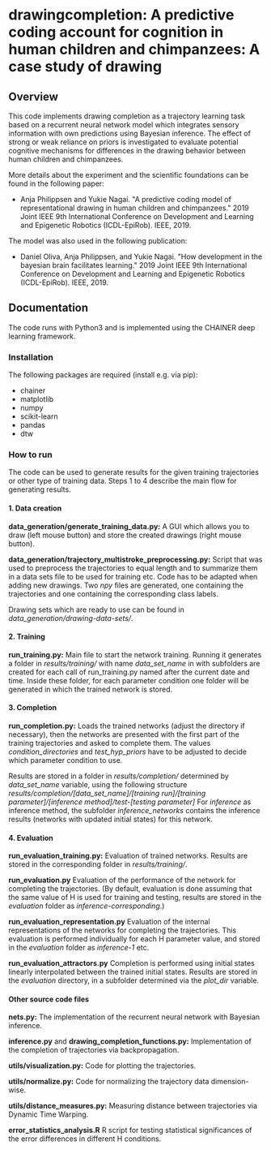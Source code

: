 # drawingcompletion: A predictive coding account for cognition in human children and chimpanzees: A case study of drawing #

## Overview ##

This code implements drawing completion as a trajectory learning task based on a recurrent neural network model which integrates sensory information with own predictions using Bayesian inference.
The effect of strong or weak reliance on priors is investigated to evaluate potential cognitive mechanisms for differences in the drawing behavior between human children and chimpanzees.

More details about the experiment and the scientific foundations can be found in the following paper:

* Anja Philippsen and Yukie Nagai. "A predictive coding model of representational drawing in human children and chimpanzees." 2019 Joint IEEE 9th International Conference on Development and Learning and Epigenetic Robotics (ICDL-EpiRob). IEEE, 2019.

The model was also used in the following publication:

* Daniel Oliva, Anja Philippsen, and Yukie Nagai. "How development in the bayesian brain facilitates learning." 2019 Joint IEEE 9th International Conference on Development and Learning and Epigenetic Robotics (ICDL-EpiRob). IEEE, 2019.

## Documentation ##

The code runs with Python3 and is implemented using the CHAINER deep learning framework.

### Installation ###

The following packages are required (install e.g. via pip):

* chainer
* matplotlib
* numpy
* scikit-learn
* pandas
* dtw

### How to run ###

The code can be used to generate results for the  given training trajectories or other type of training data. Steps 1 to 4 describe the main flow for generating results.

#### 1. Data creation ####

**data_generation/generate_training_data.py:**
A GUI which allows you to draw (left mouse button) and store the created drawings (right mouse button).

**data_generation/trajectory_multistroke_preprocessing.py:**
Script that was used to preprocess the trajectories to equal length and to summarize them in a data sets file to be used for training etc. Code has to be adapted when adding new drawings.
Two *npy* files are generated, one containing the trajectories and one containing the corresponding class labels.

Drawing sets which are ready to use can be found in *data_generation/drawing-data-sets/*.

#### 2. Training ####

**run_training.py:**
Main file to start the network training. Running it generates a folder in *results/training/* with name *data_set_name* in with subfolders are created for each call of run_training.py named after the current date and time. Inside these folder, for each parameter condition one folder will be generated in which the trained network is stored.

#### 3. Completion ####

**run_completion.py:**
Loads the trained networks (adjust the directory if necessary), then the networks are presented with the first part of the training trajectories and asked to complete them. The values *condition_directories* and *test_hyp_priors* have to be adjusted to decide which parameter condition to use.

Results are stored in a folder in *results/completion/* determined by *data_set_name* variable, using the following structure
*results/completion/[data_set_name]/[training run]/[training parameter]/[inference method]/test-[testing parameter]*
For *inference* as inference method, the subfolder *inference_networks* contains the inference results (networks with updated initial states) for this network.

#### 4. Evaluation ####

**run_evaluation_training.py:**
Evaluation of trained networks. Results are stored in the corresponding folder in *results/training/*.

**run_evaluation.py**
Evaluation of the performance of the network for completing the trajectories.
(By default, evaluation is done assuming that the same value of H is used for training and testing, results are stored in the *evaluation* folder as *inference-corresponding*.)

**run_evaluation_representation.py**
Evaluation of the internal representations of the networks for completing the trajectories. This evaluation is performed individually for each H parameter value, and stored in the *evaluation* folder as *inference-1* etc.

**run_evaluation_attractors.py**
Completion is performed using initial states linearly interpolated between the trained initial states. Results are stored in the *evaluation* directory, in a subfolder determined via the *plot_dir* variable.

#### Other source code files ####

**nets.py:**
The implementation of the recurrent neural network with Bayesian inference.

**inference.py** and **drawing_completion_functions.py:**
Implementation of the completion of trajectories via backpropagation.

**utils/visualization.py:**
Code for plotting the trajectories.

**utils/normalize.py:**
Code for normalizing the trajectory data dimension-wise.

**utils/distance_measures.py:**
Measuring distance between trajectories via Dynamic Time Warping.

**error_statistics_analysis.R**
R script for testing statistical significances of the error differences in different H conditions.

